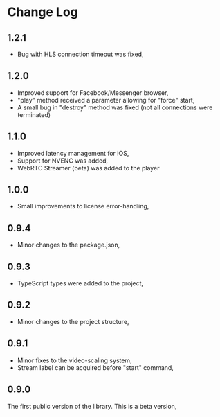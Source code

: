 # Change Log

## 1.2.1

- Bug with HLS connection timeout was fixed,


## 1.2.0

- Improved support for Facebook/Messenger browser,
- "play" method received a parameter allowing for "force" start,
- A small bug in "destroy" method was fixed (not all connections were terminated)


## 1.1.0

- Improved latency management for iOS,
- Support for NVENC was added,
- WebRTC Streamer (beta) was added to the player

## 1.0.0

- Small improvements to license error-handling,


## 0.9.4

- Minor changes to the package.json,

## 0.9.3

- TypeScript types were added to the project,

## 0.9.2

- Minor changes to the project structure,

## 0.9.1

- Minor fixes to the video-scaling system,
- Stream label can be acquired before "start" command,

## 0.9.0

The first public version of the library. This is a beta version,

